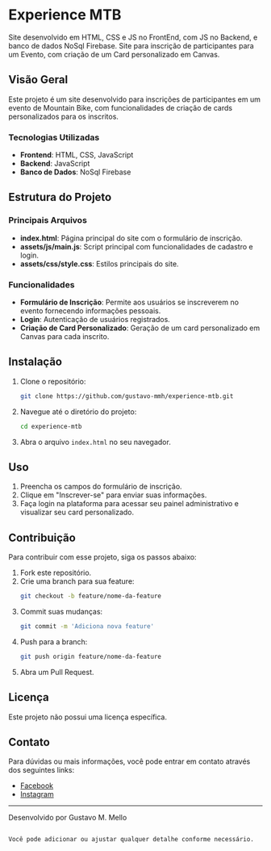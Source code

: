 # Experience MTB

Site desenvolvido em HTML, CSS e JS no FrontEnd, com JS no Backend, e banco de dados NoSql Firebase. Site para inscrição de participantes para um Evento, com criação de um Card personalizado em Canvas.

## Visão Geral

Este projeto é um site desenvolvido para inscrições de participantes em um evento de Mountain Bike, com funcionalidades de criação de cards personalizados para os inscritos.

### Tecnologias Utilizadas

- **Frontend**: HTML, CSS, JavaScript
- **Backend**: JavaScript
- **Banco de Dados**: NoSql Firebase

## Estrutura do Projeto

### Principais Arquivos

- **index.html**: Página principal do site com o formulário de inscrição.
- **assets/js/main.js**: Script principal com funcionalidades de cadastro e login.
- **assets/css/style.css**: Estilos principais do site.

### Funcionalidades

- **Formulário de Inscrição**: Permite aos usuários se inscreverem no evento fornecendo informações pessoais.
- **Login**: Autenticação de usuários registrados.
- **Criação de Card Personalizado**: Geração de um card personalizado em Canvas para cada inscrito.

## Instalação

1. Clone o repositório:
   ```sh
   git clone https://github.com/gustavo-mmh/experience-mtb.git
2. Navegue até o diretório do projeto:
   ```sh
   cd experience-mtb
   ```
3. Abra o arquivo `index.html` no seu navegador.

## Uso

1. Preencha os campos do formulário de inscrição.
2. Clique em "Inscrever-se" para enviar suas informações.
3. Faça login na plataforma para acessar seu painel administrativo e visualizar seu card personalizado.

## Contribuição

Para contribuir com esse projeto, siga os passos abaixo:

1. Fork este repositório.
2. Crie uma branch para sua feature:
   ```sh
   git checkout -b feature/nome-da-feature
   ```
3. Commit suas mudanças:
   ```sh
   git commit -m 'Adiciona nova feature'
   ```
4. Push para a branch:
   ```sh
   git push origin feature/nome-da-feature
   ```
5. Abra um Pull Request.

## Licença

Este projeto não possui uma licença específica.

## Contato

Para dúvidas ou mais informações, você pode entrar em contato através dos seguintes links:

- [Facebook](https://www.facebook.com/Experiencemtb)
- [Instagram](https://www.instagram.com/experience.mtb/)

---

Desenvolvido por Gustavo M. Mello
```

Você pode adicionar ou ajustar qualquer detalhe conforme necessário.
